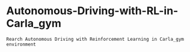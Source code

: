 # Autonomous-Driving-with-RL-in-Carla_gym
    Rearch Autonomous Driving with Reinforcement Learning in Carla_gym environment